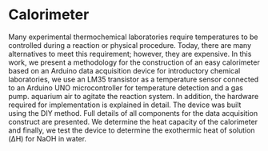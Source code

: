 # Calorimeter
Many experimental thermochemical laboratories require temperatures to be controlled during a reaction or physical procedure. Today, there are many alternatives to meet this requirement; however, they are expensive. In this work, we present a methodology for the construction of an easy calorimeter based on an Arduino data acquisition device for introductory chemical laboratories, we use an LM35 transistor as a temperature sensor connected to an Arduino UNO microcontroller for temperature detection and a gas pump. aquarium air to agitate the reaction system. In addition, the hardware required for implementation is explained in detail. The device was built using the DIY method. Full details of all components for the data acquisition construct are presented. We determine the heat capacity of the calorimeter and finally, we test the device to determine the exothermic heat of solution (ΔH) for NaOH in water.

